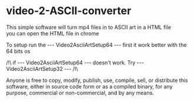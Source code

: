 # video-2-ASCII-converter

This simple software will turn mp4 files in to ASCII art in a HTML file  
you can open the HTML file in chrome 

To setup run the --- Video2AsciiArtSetup64 --- first it work better with the 64 bits os

/!\ if --- Video2AsciiArtSetup64 --- doesn't work. Try --- Video2AsciiArtSetup32 ---    /!\


Anyone is free to copy, modify, publish, use, compile, sell, or
distribute this software, either in source code form or as a compiled
binary, for any purpose, commercial or non-commercial, and by any
means.



